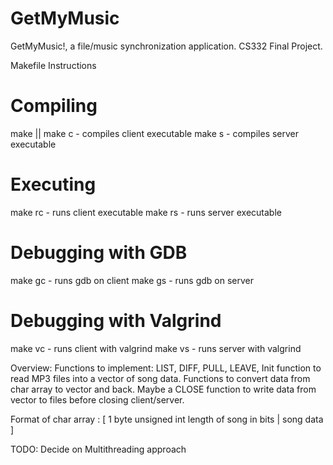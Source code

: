# GetMyMusic
GetMyMusic!, a file/music synchronization application. CS332 Final Project.

Makefile Instructions
# Compiling
make || make c - compiles client executable
make s         - compiles server executable
# Executing
make rc        - runs client executable
make rs        - runs server executable
# Debugging with GDB
make gc        - runs gdb on client
make gs        - runs gdb on server
# Debugging with Valgrind
make vc        - runs client with valgrind
make vs        - runs server with valgrind

Overview:
Functions to implement:
  LIST, DIFF, PULL, LEAVE,
  Init function to read MP3 files into a vector of song data.
  Functions to convert data from char array to vector and back.
  Maybe a CLOSE function to write data from vector to files before closing
  client/server.

Format of char array : [ 1 byte unsigned int length of song in bits | song data ]

TODO:
Decide on Multithreading approach
